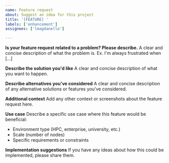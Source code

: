 ```yaml
---
name: Feature request
about: Suggest an idea for this project
title: '[FEATURE] '
labels: ['enhancement']
assignees: ['lmagdanello']

---
```


**Is your feature request related to a problem? Please describe.**
A clear and concise description of what the problem is. Ex. I'm always frustrated when [...]

**Describe the solution you'd like**
A clear and concise description of what you want to happen.

**Describe alternatives you've considered**
A clear and concise description of any alternative solutions or features you've considered.

**Additional context**
Add any other context or screenshots about the feature request here.

**Use case**
Describe a specific use case where this feature would be beneficial:
- Environment type (HPC, enterprise, university, etc.)
- Scale (number of nodes)
- Specific requirements or constraints

**Implementation suggestions**
If you have any ideas about how this could be implemented, please share them. 